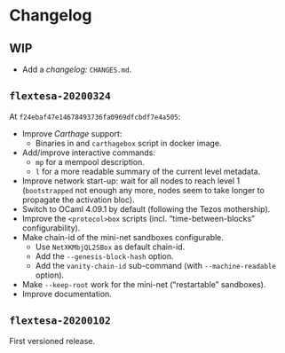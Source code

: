 Changelog
=========

## WIP

* Add a *changelog:* `CHANGES.md`.

## `flextesa-20200324`

At `f24ebaf47e14678493736fa0969dfcbdf7e4a505`:

* Improve *Carthage* support: 
    * Binaries in and `carthagebox` script in docker image.
* Add/improve interactive commands:
    * `mp` for a mempool description.
    * `l` for a more readable summary of the current level metadata.
* Improve network start-up: wait for all nodes to reach level 1 (`bootstrapped`
  not enough any more, nodes seem to take longer to propagate the activation
  bloc).
* Switch to OCaml 4.09.1 by default (following the Tezos mothership).
* Improve the `<protocol>box` scripts (incl. “time-between-blocks”
  configurability).
* Make chain-id of the mini-net sandboxes configurable.
    * Use `NetXKMbjQL2SBox` as default chain-id.
    * Add the `--genesis-block-hash` option.
    * Add the `vanity-chain-id` sub-command (with `--machine-readable` option).
* Make `--keep-root` work for the mini-net (“restartable” sandboxes).
* Improve documentation.


## `flextesa-20200102`

First versioned release.
